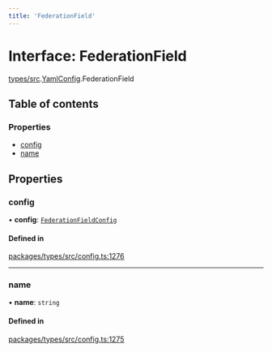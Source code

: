 ```yaml
---
title: 'FederationField'
---
```


# Interface: FederationField

[types/src](../modules/types_src).[YamlConfig](../modules/types_src.YamlConfig).FederationField

## Table of contents

### Properties

- [config](types_src.YamlConfig.FederationField#config)
- [name](types_src.YamlConfig.FederationField#name)

## Properties

### config

• **config**: [`FederationFieldConfig`](types_src.YamlConfig.FederationFieldConfig)

#### Defined in

[packages/types/src/config.ts:1276](https://github.com/Urigo/graphql-mesh/blob/master/packages/types/src/config.ts#L1276)

___

### name

• **name**: `string`

#### Defined in

[packages/types/src/config.ts:1275](https://github.com/Urigo/graphql-mesh/blob/master/packages/types/src/config.ts#L1275)
